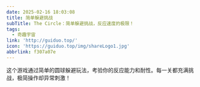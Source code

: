 ```yaml
---
date: 2025-02-16 18:03:08
title: 简单躲避挑战
subTitle: The Circle：简单躲避挑战，反应速度的极限！
tags:
  - 奇趣宇宙
link: 'http://guiduo.top/'
icon: 'https://guiduo.top/img/shareLogo1.jpg'
abbrlink: f307a07e
---
```


这个游戏通过简单的圆球躲避玩法，考验你的反应能力和耐性。每一关都充满挑战，极简操作却异常刺激！